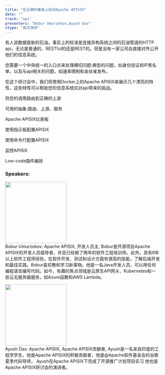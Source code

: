 ```yaml
---
title: "在正确的基础上启动Apache APISIX"
date: "" 
track: "api"
presenters: "Bobur Umurzokov,Ayush Das"
stype: "英文演讲"
---
```

有人说数据是新的石油。事实上的标准是连接异构系统之间的石油管道的HTTP api，无论是普通的、RESTful的还是REST的。但是没有一家公司会直接对外公开他们的信息系统。

您需要一个中央统一的入口点来处理横切问题:典型的问题，如身份验证和IP黑名单，以及与api相关的问题，如速率限制和金丝雀发布。

在这个研讨会中，我们将使用Docker上的Apache APISIX来展示几个漂亮的特性，这些特性可以帮助您的信息系统应对api带来的挑战。

将您的调用路由到正确的上游

可用的抽象:路由、上游、服务

Apache APISIX仪表板

使用指示板配置APISIX

使用命令行配置APISIX

监控APISIX

Low-code插件编排
 ### Speakers: 
 <img src="images/speaker/1108.png" width="200" /><br>Bobur Umurzokov: Apache APISIX, 开发人员主, Bobur是开源项目Apache APISIX的开发人员倡导者，并且已经做了两年的软件工程培训师。此外，具有8年以上软件工程师经验，在软件开发、测试和设计方面有很高的技能，了解后端开发和最佳实践。Bobur喜欢教和学习新事物。他是一名Java开发人员，可以用任何编程语言编写代码。如今，有趣的焦点领域是云原生API网关、Kubernetes和一些云无服务器服务，如Azure函数和AWS Lambda。

 <img src="images/speaker/1108_2.png" width="200" /><br>Ayush Das: Apache APISIX, Apache APISIX贡献者, Ayush是一名来自印度的工程学学生，他是Apache APISIX的积极贡献者，他是@Apache软件基金会的谷歌夏季代码导师，
Ayush在Apache APISIX下完成了开源推广计划项目实习
他也是Apache APISIX研讨会的演讲者。

 
